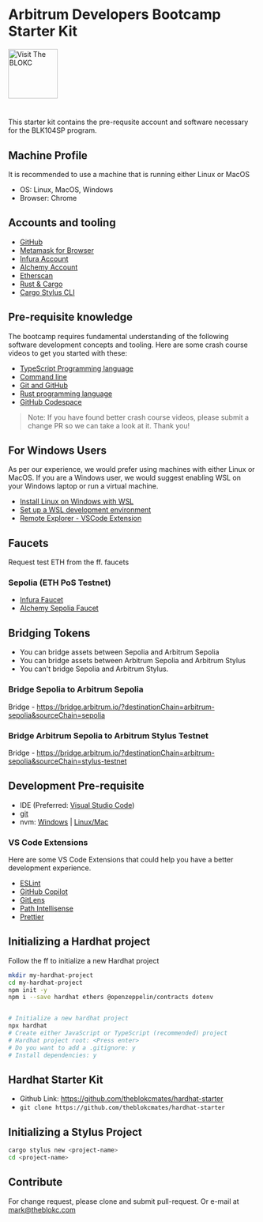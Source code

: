 # Arbitrum Developers Bootcamp Starter Kit
<a href="https://theblokc.com"/>
<img alt="Visit The BLOKC" src="https://avatars.githubusercontent.com/u/116444255?" style="height: 100px; width:100px;" />
</a>

# 
This starter kit contains the pre-requsite account and software necessary for the BLK104SP program.

## Machine Profile
It is recommended to use a machine that is running either Linux or MacOS
- OS: Linux, MacOS, Windows
- Browser: Chrome

## Accounts and tooling
- [GitHub](https://github.com/)
- [Metamask for Browser](https://metamask.io/download/)
- [Infura Account](https://app.infura.io/register)
- [Alchemy Account](https://alchemy.com/?r=TQ0MjA3MDI1MTM3M)
- [Etherscan](https://etherscan.io/register)
- [Rust & Cargo](https://doc.rust-lang.org/cargo/getting-started/installation.html)
- [Cargo Stylus CLI](https://github.com/OffchainLabs/cargo-stylus)

## Pre-requisite knowledge
The bootcamp requires fundamental understanding of the following software development concepts and tooling.
Here are some crash course videos to get you started with these:
- [TypeScript Programming language](https://www.youtube.com/watch?v=BCg4U1FzODs)
- [Command line](https://www.youtube.com/watch?v=uwAqEzhyjtw)
- [Git and GitHub](https://www.youtube.com/watch?v=mJ-qvsxPHpY)
- [Rust programming language](https://www.youtube.com/playlist?list=PLzMcBGfZo4-nyLTlSRBvo0zjSnCnqjHYQ)
- [GitHub Codespace](https://www.youtube.com/watch?v=D_5T6KMTRb8)

> Note: If you have found better crash course videos, please submit a change PR so we can take a look at it. Thank you!

## For Windows Users
As per our experience, we would prefer using machines with either Linux or MacOS.
If you are a Windows user, we would suggest enabling WSL on your Windows laptop or run a virtual machine.
- [Install Linux on Windows with WSL](https://learn.microsoft.com/en-us/windows/wsl/install)
- [Set up a WSL development environment](https://learn.microsoft.com/en-us/windows/wsl/setup/environment)
- [Remote Explorer - VSCode Extension](https://marketplace.visualstudio.com/items?itemName=ms-vscode.remote-explorer)

## Faucets
Request test ETH from the ff. faucets

### Sepolia (ETH PoS Testnet)
- [Infura Faucet](https://www.infura.io/faucet/sepolia)
- [Alchemy Sepolia Faucet](https://sepoliafaucet.com/)

## Bridging Tokens
- You can bridge assets between Sepolia and Arbitrum Sepolia
- You can bridge assets between Arbitrum Sepolia and Arbitrum Stylus
- You can't bridge Sepolia and Arbitrum Stylus.

### Bridge Sepolia to Arbitrum Sepolia
Bridge - https://bridge.arbitrum.io/?destinationChain=arbitrum-sepolia&sourceChain=sepolia

### Bridge Arbitrum Sepolia to Arbitrum Stylus Testnet
Bridge - https://bridge.arbitrum.io/?destinationChain=arbitrum-sepolia&sourceChain=stylus-testnet

## Development Pre-requisite
- IDE (Preferred: [Visual Studio Code](https://code.visualstudio.com/))
- [git](https://git-scm.com/downloads)
- nvm: [Windows](https://github.com/coreybutler/nvm-windows) | [Linux/Mac](https://github.com/nvm-sh/nvm)

### VS Code Extensions
Here are some VS Code Extensions that could help you have a better development experience.
- [ESLint](https://marketplace.visualstudio.com/items?itemName=dbaeumer.vscode-eslint)
- [GitHub Copilot](https://marketplace.visualstudio.com/items?itemName=GitHub.copilot)
- [GitLens](https://marketplace.visualstudio.com/items?itemName=eamodio.gitlens)
- [Path Intellisense](https://marketplace.visualstudio.com/items?itemName=christian-kohler.path-intellisense)
- [Prettier](https://marketplace.visualstudio.com/items?itemName=esbenp.prettier-vscode)

## Initializing a Hardhat project
Follow the ff to initialize a new Hardhat project
```sh
mkdir my-hardhat-project
cd my-hardhat-project
npm init -y
npm i --save hardhat ethers @openzeppelin/contracts dotenv


# Initialize a new hardhat project
npx hardhat
# Create either JavaScript or TypeScript (recommended) project
# Hardhat project root: <Press enter>
# Do you want to add a .gitignore: y
# Install dependencies: y
```

## Hardhat Starter Kit
- Github Link: https://github.com/theblokcmates/hardhat-starter
- `git clone https://github.com/theblokcmates/hardhat-starter`

## Initializing a Stylus Project
```sh
cargo stylus new <project-name>
cd <project-name>
```

## Contribute
For change request, please clone and submit pull-request. Or e-mail at mark@theblokc.com
